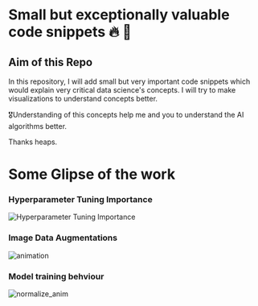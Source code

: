 # Small but exceptionally valuable code snippets :fire: :gift:

## Aim of this Repo 

In this repository, I will add small but very important code snippets which would explain very critical data science's concepts. I will try to make visualizations to understand concepts better. 

 :medal_military:Understanding of this concepts help me and you to understand the AI algorithms better.

Thanks heaps.

# Some Glipse of the work

### Hyperparameter Tuning Importance
![Hyperparameter Tuning Importance](https://user-images.githubusercontent.com/40088060/126930425-6af7c686-e4b3-4811-81a1-01ffaa82622e.gif)
### Image Data Augmentations
![animation](https://user-images.githubusercontent.com/40088060/127957481-5faaabf8-7381-45cd-bf4a-1307d5fb0c5f.gif)
### Model training behviour 
![normalize_anim](https://user-images.githubusercontent.com/40088060/128289482-4abc28fc-fd75-41fa-a15c-5bbec92c08ba.gif)

